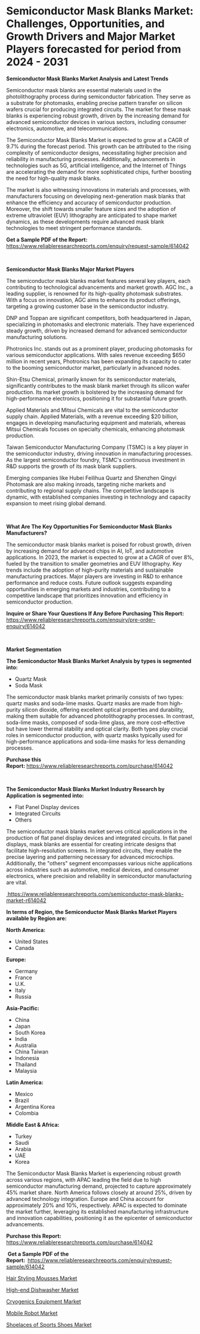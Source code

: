 <p><h1>Semiconductor Mask Blanks Market: Challenges, Opportunities, and Growth Drivers and Major Market Players forecasted for period from 2024 - 2031</h1></p><p><strong>Semiconductor Mask Blanks Market Analysis and Latest Trends</strong></p>
<p><p>Semiconductor mask blanks are essential materials used in the photolithography process during semiconductor fabrication. They serve as a substrate for photomasks, enabling precise pattern transfer on silicon wafers crucial for producing integrated circuits. The market for these mask blanks is experiencing robust growth, driven by the increasing demand for advanced semiconductor devices in various sectors, including consumer electronics, automotive, and telecommunications.</p><p>The Semiconductor Mask Blanks Market is expected to grow at a CAGR of 9.7% during the forecast period. This growth can be attributed to the rising complexity of semiconductor designs, necessitating higher precision and reliability in manufacturing processes. Additionally, advancements in technologies such as 5G, artificial intelligence, and the Internet of Things are accelerating the demand for more sophisticated chips, further boosting the need for high-quality mask blanks.</p><p>The market is also witnessing innovations in materials and processes, with manufacturers focusing on developing next-generation mask blanks that enhance the efficiency and accuracy of semiconductor production. Moreover, the shift towards smaller feature sizes and the adoption of extreme ultraviolet (EUV) lithography are anticipated to shape market dynamics, as these developments require advanced mask blank technologies to meet stringent performance standards.</p></p>
<p><strong>Get a Sample PDF of the Report:&nbsp;</strong> <a href="https://www.reliableresearchreports.com/enquiry/request-sample/614042?utm_campaign=7&utm_medium=2&utm_source=Github&utm_content=ia&utm_term=03102024&utm_id=semiconductor-mask-blanks">https://www.reliableresearchreports.com/enquiry/request-sample/614042</a></p>
<p>&nbsp;</p>
<p><strong>Semiconductor Mask Blanks Major Market Players</strong></p>
<p><p>The semiconductor mask blanks market features several key players, each contributing to technological advancements and market growth. AGC Inc., a leading supplier, is renowned for its high-quality photomask substrates. With a focus on innovation, AGC aims to enhance its product offerings, targeting a growing customer base in the semiconductor industry.</p><p>DNP and Toppan are significant competitors, both headquartered in Japan, specializing in photomasks and electronic materials. They have experienced steady growth, driven by increased demand for advanced semiconductor manufacturing solutions.</p><p>Photronics Inc. stands out as a prominent player, producing photomasks for various semiconductor applications. With sales revenue exceeding $650 million in recent years, Photronics has been expanding its capacity to cater to the booming semiconductor market, particularly in advanced nodes.</p><p>Shin-Etsu Chemical, primarily known for its semiconductor materials, significantly contributes to the mask blank market through its silicon wafer production. Its market growth is bolstered by the increasing demand for high-performance electronics, positioning it for substantial future growth.</p><p>Applied Materials and Mitsui Chemicals are vital to the semiconductor supply chain. Applied Materials, with a revenue exceeding $20 billion, engages in developing manufacturing equipment and materials, whereas Mitsui Chemicals focuses on specialty chemicals, enhancing photomask production.</p><p>Taiwan Semiconductor Manufacturing Company (TSMC) is a key player in the semiconductor industry, driving innovation in manufacturing processes. As the largest semiconductor foundry, TSMC's continuous investment in R&D supports the growth of its mask blank suppliers.</p><p>Emerging companies like Hubei Feilihua Quartz and Shenzhen Qingyi Photomask are also making inroads, targeting niche markets and contributing to regional supply chains. The competitive landscape is dynamic, with established companies investing in technology and capacity expansion to meet rising global demand.</p></p>
<p>&nbsp;</p>
<p><strong>What Are The Key Opportunities For Semiconductor Mask Blanks Manufacturers?</strong></p>
<p><p>The semiconductor mask blanks market is poised for robust growth, driven by increasing demand for advanced chips in AI, IoT, and automotive applications. In 2023, the market is expected to grow at a CAGR of over 8%, fueled by the transition to smaller geometries and EUV lithography. Key trends include the adoption of high-purity materials and sustainable manufacturing practices. Major players are investing in R&D to enhance performance and reduce costs. Future outlook suggests expanding opportunities in emerging markets and industries, contributing to a competitive landscape that prioritizes innovation and efficiency in semiconductor production.</p></p>
<p><strong>Inquire or Share Your Questions If Any Before Purchasing This Report:</strong> <a href="https://www.reliableresearchreports.com/enquiry/pre-order-enquiry/614042?utm_campaign=7&utm_medium=2&utm_source=Github&utm_content=ia&utm_term=03102024&utm_id=semiconductor-mask-blanks">https://www.reliableresearchreports.com/enquiry/pre-order-enquiry/614042</a></p>
<p>&nbsp;</p>
<p><strong>Market Segmentation</strong></p>
<p><strong>The Semiconductor Mask Blanks Market Analysis by types is segmented into:</strong></p>
<p><ul><li>Quartz Mask</li><li>Soda Mask</li></ul></p>
<p><p>The semiconductor mask blanks market primarily consists of two types: quartz masks and soda-lime masks. Quartz masks are made from high-purity silicon dioxide, offering excellent optical properties and durability, making them suitable for advanced photolithography processes. In contrast, soda-lime masks, composed of soda-lime glass, are more cost-effective but have lower thermal stability and optical clarity. Both types play crucial roles in semiconductor production, with quartz masks typically used for high-performance applications and soda-lime masks for less demanding processes.</p></p>
<p><strong>Purchase this Report:&nbsp;</strong><a href="https://www.reliableresearchreports.com/purchase/614042?utm_campaign=7&utm_medium=2&utm_source=Github&utm_content=ia&utm_term=03102024&utm_id=semiconductor-mask-blanks">https://www.reliableresearchreports.com/purchase/614042</a></p>
<p>&nbsp;</p>
<p><strong>The Semiconductor Mask Blanks Market Industry Research by Application is segmented into:</strong></p>
<p><ul><li>Flat Panel Display devices</li><li>Integrated Circuits</li><li>Others</li></ul></p>
<p><p>The semiconductor mask blanks market serves critical applications in the production of flat panel display devices and integrated circuits. In flat panel displays, mask blanks are essential for creating intricate designs that facilitate high-resolution screens. In integrated circuits, they enable the precise layering and patterning necessary for advanced microchips. Additionally, the "others" segment encompasses various niche applications across industries such as automotive, medical devices, and consumer electronics, where precision and reliability in semiconductor manufacturing are vital.</p></p>
<p><a href="https://www.reliableresearchreports.com/semiconductor-mask-blanks-market-r614042?utm_campaign=7&utm_medium=2&utm_source=Github&utm_content=ia&utm_term=03102024&utm_id=semiconductor-mask-blanks">&nbsp;https://www.reliableresearchreports.com/semiconductor-mask-blanks-market-r614042</a></p>
<p><strong>In terms of Region, the Semiconductor Mask Blanks Market Players available by Region are:</strong></p>
<p>
    <p> <strong> North America: </strong>
        <ul>
            <li>United States</li>
            <li>Canada</li>
        </ul>
        </p> 
    <p> <strong> Europe: </strong>
        <ul>
            <li>Germany</li>
            <li>France</li>
            <li>U.K.</li>
            <li>Italy</li>
            <li>Russia</li>
        </ul>
        </p> 
    <p> <strong> Asia-Pacific: </strong>
        <ul>
            <li>China</li>
            <li>Japan</li>
            <li>South Korea</li>
            <li>India</li>
            <li>Australia</li>
            <li>China Taiwan</li>
            <li>Indonesia</li>
            <li>Thailand</li>
            <li>Malaysia</li>
        </ul>
        </p> 
    <p> <strong> Latin America: </strong>
        <ul>
            <li>Mexico</li>
            <li>Brazil</li>
            <li>Argentina Korea</li>
            <li>Colombia</li>
        </ul>
        </p> 
    <p> <strong> Middle East & Africa: </strong>
        <ul>
            <li>Turkey</li>
            <li>Saudi</li>
            <li>Arabia</li>
            <li>UAE</li>
            <li>Korea</li>
        </ul>
    </p>
    </p>
<p><p>The Semiconductor Mask Blanks Market is experiencing robust growth across various regions, with APAC leading the field due to high semiconductor manufacturing demand, projected to capture approximately 45% market share. North America follows closely at around 25%, driven by advanced technology integration. Europe and China account for approximately 20% and 10%, respectively. APAC is expected to dominate the market further, leveraging its established manufacturing infrastructure and innovation capabilities, positioning it as the epicenter of semiconductor advancements.</p></p>
<p><strong>Purchase this Report: </strong><a href="https://www.reliableresearchreports.com/purchase/614042?utm_campaign=7&utm_medium=2&utm_source=Github&utm_content=ia&utm_term=03102024&utm_id=semiconductor-mask-blanks">https://www.reliableresearchreports.com/purchase/614042</a></p>
<p>&nbsp;<strong>Get a Sample PDF of the Report:&nbsp;&nbsp;</strong><a href="https://www.reliableresearchreports.com/enquiry/request-sample/614042?utm_campaign=7&utm_medium=2&utm_source=Github&utm_content=ia&utm_term=03102024&utm_id=semiconductor-mask-blanks">https://www.reliableresearchreports.com/enquiry/request-sample/614042</a></p>
<p><strong></strong></p>
<p><p><a href="https://www.linkedin.com/pulse/hair-styling-mousses-market-report-product-type-men-mousseswomen-xxchc?trackingId=5VKE5HY9R6qU%2FIhNaHX4VQ%3D%3D&utm_campaign=7&utm_medium=2&utm_source=Github&utm_content=ia&utm_term=03102024&utm_id=semiconductor-mask-blanks">Hair Styling Mousses Market</a></p><p><a href="https://github.com/angelajermaine/Market-Research-Report-List-5/blob/main/high-end-dishwasher-market.md?utm_campaign=7&utm_medium=2&utm_source=Github&utm_content=ia&utm_term=03102024&utm_id=semiconductor-mask-blanks">High-end Dishwasher Market</a></p><p><a href="https://www.linkedin.com/pulse/cryogenics-equipment-market-forecast-global-trends-analysis-wi2ne?trackingId=LMPZx5%2FrSwuJXt%2BAYz40%2Fw%3D%3D&utm_campaign=7&utm_medium=2&utm_source=Github&utm_content=ia&utm_term=03102024&utm_id=semiconductor-mask-blanks">Cryogenics Equipment Market</a></p><p><a href="https://www.linkedin.com/pulse/mobile-robot-market-outlook-forecast-from-2024-2031-clarion-insight-scskf?trackingId=B1G3nnxXQHGkEC%2BJYSiRkg%3D%3D&utm_campaign=7&utm_medium=2&utm_source=Github&utm_content=ia&utm_term=03102024&utm_id=semiconductor-mask-blanks">Mobile Robot Market</a></p><p><a href="https://github.com/NargisHussain432/Market-Research-Report-List-1/blob/main/shoelaces-of-sports-shoes-market.md?utm_campaign=7&utm_medium=2&utm_source=Github&utm_content=ia&utm_term=03102024&utm_id=semiconductor-mask-blanks">Shoelaces of Sports Shoes Market</a></p></p>